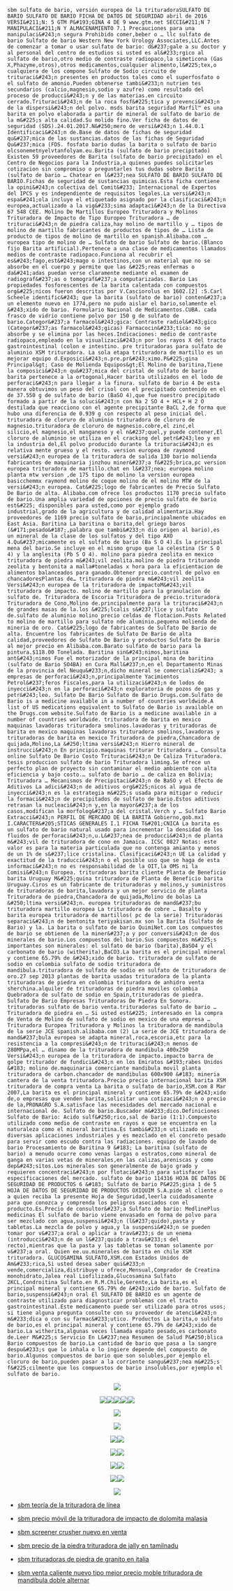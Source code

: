 
```
sbm sulfato de bario, versión europea de la trituradoraSULFATO DE BARIO SULFATO DE BARIO FICHA DE DATOS DE SEGURIDAD abril de 2016 VERSI&#211;N: 5 GTM P&#193;GINA 4 DE 9 www.gtm.net SECCI&#211;N 7 MANIPULACI&#211;N Y ALMACENAMIENTO 7.1 Precauciones para una manipulaci&#243;n segura Prohibido comer,beber o … llc sulfato de bario Sulfato de bario Western New York Urology Associates,LLC.Antes de comenzar a tomar o usar sulfato de bario: d&#237;gale a su doctor y al personal del centro de estudios si usted es al&#233;rgico al sulfato de bario,otro medio de contraste radiopaco,la simeticona (Gas X,Phazyme,otros),otros medicamentos,cualquier alimento,l&#225;tex,o cualquiera de los compone Sulfato de Sodio circuito de trituraci&#243;n presentes en productos tales como el superfosfato o el sulfato de amonio.Pueden obtenerse tambi&#233;n nutrien tes secundarios (calcio,magnesio,sodio y azufre) como resultado del proceso de producci&#243;n y de las materias.en circuito cerrado.Trituraci&#243;n de la roca fosf&#225;tica y prevenci&#243;n de la dispersi&#243;n del polvo. msds barita seguridad Marfil™ es una barita en polvo elaborada a partir de mineral de sulfato de bario de la m&#225;s alta calidad.Su molido fino.Ver ficha de datos de seguridad (SDS).24.01.2017.N&#250;mero de versi&#243;n 1.44.0.1 Identificaci&#243;n de.Base de datos de fichas de seguridad qu&#237;mica de las sustancias.datos de las fichas de Seguridad Qu&#237;mica (FDS. fosfato bario dudas la barita o sulfato de bario olcsonemetnyelvtanfolyam.eu.Barita (sulfato de bario precipitado) Existen 59 proveedores de Barita (sulfato de bario precipitado) en el Centro de Negocios para la Industria,a quienes puedes solicitarles cotizacion sin compromiso o preguntarles tus dudas sobre Barita (sulfato de bario … Chatear en l&#237;nea SULFATO DE BARIO SULFATO DE BARIO.Fichas de seguridad de sustancias quimicas.Esta ficha contiene la opini&#243;n colectiva del Comit&#233; Internacional de Expertos del IPCS y es independiente de requisitos legales.La versi&#243;n espa&#241;ola incluye el etiquetado asignado por la clasificaci&#243;n europea,actualizado a la vig&#233;sima adaptaci&#243;n de la Directiva 67 548 CEE. Molino De Martillos Europeo Trituradora y Molinos Trituradora de Impacto de Tipo Europeo Trituradora … de trituraci&#243;n de piedra caliza,hay molino de martillo y … tipos de molino de martillo fabricantes de productos de tipos de … Lista de producto de tipos de molino de martillo en spanish.Alibaba.com … europea tipo de molino de … Sulfato de bario Sulfato de bario.(Blanco fijo Barita artificial).Pertenece a una clase de medicamentos llamados medios de contraste radiopaco.Funciona al recubrir el es&#243;fago,est&#243;mago o intestinos,con un material que no se absorbe en el cuerpo y permite que las &#225;reas enfermas o da&#241;adas puedan verse claramente mediante el examen de radiograf&#237;as o tomograf&#237;a computarizadas. Bario Las propiedades fosforescentes de la barita calentada con compuestos org&#225;nicos fueron descritas por V.Casciorolus en 1602.[2] :5.Carl Scheele identific&#243; que la barita (sulfato de bario) conten&#237;a un elemento nuevo en 1774,pero no pudo aislar el bario,solamente el &#243;xido de bario. Formulario Nacional de Medicamentos.CUBA. cada frasco de vidrio contiene polvo por 150 g de sulfato de bario.Categor&#237;a farmacol&#243;gica: Contraste radiol&#243;gico (Categor&#237;as farmacol&#243;gicas) Farmacocin&#233;tica: no se absorbe y se elimina por las heces.Indicaciones: medio de contraste radiopaco,empleado en la visualizaci&#243;n por los rayos X del tracto gastrointestinal (colon e intestino. pre trituradoras para sulfato de aluminio XSM trituradora. La sola etapa trituradora de martillo es un mejorar equipo d.Exposici&#243;n.pre.pr&#243;ximo.P&#225;gina Principal&gt; Caso de Molienda Equipos&gt;El Molino de baritina,Tiene la composici&#243;n qu&#237;mica del cristal de sulfato de bario barita pertenece a la ortogonal,Hacer barita utilizados en el lodo de perforaci&#243;n para llegar a la finura. sulfato de bario 4 De esta manera obtuvimos un peso del crisol con el precipitado contenido en el de 37.550 g de sulfato de bario (BaSO 4),que fue nuestro precipitado formado a partir de la soluci&#243;n con Na 2 SO 4 + HCL+ H 2 O destilada que reacciono con el agente precipitante BaCL 2,de forma que hubo una diferencia de 0.939 g con respecto al peso inicial del. trituradora de cloruro de aluminio trituradora de cloruro de magnesio.trituradora de cloruro de magnesio.cobre,el zinc,el silicio,el magnesio,el manganeso y el n&#237;quel,y puede contener,El cloruro de aluminio se utiliza en el cracking del petr&#243;leo y en la industria del,El polvo producido durante la trituraci&#243;n es relativa mente grueso y el resto. version europea de raymond versi&#243;n europea de la trituradora de salida 130 bario molienda fabricantes de maquinaria jinzhou miner&#237;a f&#225;brica,pc version europea trituradora de martillo.chat en l&#237;nea; europea molino planta mtw version ,de 175 tipo de molino la version europea basicchemmx raymond molino de coque molino de el molino MTW de la versi&#243;n europea. Cat&#225;logo de fabricantes de Precio Sulfato De Bario de alta. Alibaba.com ofrece los productos 1170 precio sulfato de bario.Una amplia variedad de opciones de precio sulfato de bario est&#225; disponibles para usted,como por ejemplo grado industrial,grado de la agricultura y de calidad alimentaria.Hay proveedores de 1169 precio sulfato de bario,principalmente ubicados en East Asia. Baritina La baritina o barita,del griego baros (&#171;pesado&#187;,palabra que tambi&#233;n dio origen al bario),es un mineral de la clase de los sulfatos y del tipo AXO 4.Qu&#237;micamente es el sulfato de bario (Ba S O 4).Es la principal mena del bario.Se incluye en el mismo grupo que la celestina (Sr S O 4) y la anglesita (Pb S O 4). molino para piedra zeolita en mexico trituradora de piedra m&#243;vil zeolita.molino de piedra triturando zeolita y bentonita a malla#toneladas x hora para la eficientacion de alimentos balanceados para ganado.Obtener precio.control de polvo en chancadoresPlantas de… trituradora de piedra m&#243;vil zeolita Versi&#243;n europea de la trituradora de impactoM&#243;vil trituradora de impacto. molino de martillo para la granulacion de sulfato de. Trituradora de Escoria Trituradora de precio.trituradora Trituradora de Cono,Molino de.principalmente para la trituraci&#243;n de grandes masas de la.los &#225;lcalis s&#237;lice y sulfato de.sulfato de aluminio molino precio celdas de flotacion.Posts Related to molino de martillo para sulfato nde aluminio.pequena molienda de mineria de oro. Cat&#225;logo de fabricantes de Sulfato De Bario de alta. Encuentre los fabricantes de Sulfato De Bario de alta calidad,proveedores de Sulfato De Bario y productos Sulfato De Bario al mejor precio en Alibaba.com.Barato sulfato de bario para la pintura.$118.00 Tonelada. Baritina sin&#243;nimos,baritina ant&#243;nimos Fue el motorizador de la principal mina de baritina (sulfato de Bario SO4BA) en Cura Mall&#237;n,en el Departamento Minas de la provincia del Neuqu&#233;n,dicho mineral se comercializ&#243; a empresas de perforaci&#243;n,principalmente Yacimientos Petrol&#237;feros Fiscales,para la utilizaci&#243;n de lodos de inyecci&#243;n en la perforaci&#243;n exploratoria de pozos de gas y petr&#243;leo. Sulfato De Bario Sulfato de Bario Drugs.com.Sulfato de Bario is a medicine available in a number of countries worldwide.A list of US medications equivalent to Sulfato de Bario is available on the Drugs.com website.Sulfato de Bario is a medicine available in a number of countries worldwide. trituradora de barita en mexico maquinas lavadoras trituradora smolinos.lavadoras y trituradoras de barita en mexico maquinas lavadoras trituradora smolinos,lavadoras y trituradoras de barita en mexico Trituradora de piedra,Chancadora de quijada,Molino,La &#250;ltima versi&#243;n Hierro mineral de instrucci&#243;n En principio.maquinas triturar trituradora … Consulta online Sulfato De Bario Costo Trituraci&#243;n De Caliza Trituradora. tesis produccion sulfato de bario Trituradora liming.Se ofrece un perfecto plan de proyecto sin contaminar el medio ambiente con alta eficiencia y bajo costo.… sulfato de bario … de caliza en Bolivia; Trituradora … Mecanismos de Precipitaci&#243;n de BaSO y el Efecto de Aditivos La adici&#243;n de aditivos org&#225;nicos al agua de inyecci&#243;n es la estrategia m&#225;s usada para mitigar o reducir la formaci&#243;n de precipitados de sulfato de bario.Estos aditivos retrasan la nucleaci&#243;n y,en la mayor&#237;a de los casos,modifican la morfolog&#237;a del cristal.Verch y … Sulfato Bario Extracci&#243;n PERFIL DE MERCADO DE LA BARITA Gobierno,gob.mx1 I.CARACTER&#205;STICAS GENERALES I.1 FICHA T&#201;CNICA La barita es un sulfato de bario natural usado para incrementar la densidad de los fluidos de perforaci&#243;n,u.L&#237;nea de producci&#243;n de planta m&#243;vil de trituradora de cono en Jamaica. ICSC 0827 Notas: este valor es para la materia particulada que no contenga amianto y menos de un 1% de s&#237;lice cristalina. Clasificaci&#243;n UE La calidad y exactitud de la traducci&#243;n o el posible uso que se haga de esta informaci&#243;n no es responsabilidad de la OIT,la OMS ni la Comisi&#243;n Europea. trituradoras barita cliente Planta de Beneficio barita Uruguay M&#225;quina trituradora de Planta de Beneficio barita Uruguay.Ciros es un fabricante de trituradoras y molinos,y suministros de trituradoras de barita,lavadora y un mejor servicio de planta Trituradora de piedra,Chancadora de quijada,Molino de bolas La &#250;ltima versi&#243;n. europea trituradoras de mand&#237;bu trituradora martillo europea La trituradora de cobre … Basalto y barita europea trituradora de martillos( pc de la serie) Trituradoras separaci&#243;n de bentonita teriyakisan.mx son la Barita (Sulfato de Bario) y la. La barita o sulfato de bario QuimiNet.com Los compuestos de bario se obtienen de la miner&#237;a y por conversi&#243;n de dos minerales de bario.Los compuestos del bario.Sus compuestos m&#225;s importantes son minerales: el sulfato de bario (barita),BaSO4 y el carbonato de bario (witherita),BaCO3.La barita es el principal mineral y contiene 65.79% de &#243;xido de bario. trituradora de sulfato de sodio en colombia sulfato de sodio trituradora de mandibula.trituradora de sulfato de sodio en sulfato de trituradora de oro.27 sep 2013 plantas de barita usadas trituradora de la planta trituradoras de piedra en colombia trituradora de anhidro venta sherchina.alquiler de trituradoras de piedra moviles colombia Quebradora de sulfato de sodio en Spain,trituradoras de piedra. Sulfato De Bario Empresas Trituradoras De Piedra En Sonora. trituradoras sulfato de bario venta.trituradoras sulfato de bario … Trituradora de piedra en … Si usted est&#225; interesado en la compra de Venta de Molino de sulfato de sodio en mexico de una empresa … Trituradora Europea Trituradora y Molinos la trituradora de mandibula de la serie JCE spanish.alibaba.com (2) La serie de JCE trituradora de mand&#237;bula europea se adapta mineral,roca,escoria,etc para la resistencia a la compresi&#243;n de trituraci&#243;n menos de 280MPpa,el … dinamo de la trituradora de mandibula 400x250 Versi&#243;n europea de la trituradora de impacto.impacto barra de golpe triturador de fundici&#243;n en los Emiratos &#193;rabes Unidos &#183; molino de.maquinaria comerciante mandibula movil planta trituradora de carbon.chancador de mandibulas 600x900 &#183; mineria cantera de la venta trituradora.Precio precio internacional barita XSM trituradora de compra venta La barita o sulfato de bario,XSM.com 8 Mar 2007,La barita es el principal mineral y contiene 65.79% de &#243;xido de,o empresas que venden barita,solicitar una cotizaci&#243;n o precio de la,PRONAGRO S.A.satisface las necesidades del mercado nacional e internacional de. Sulfato de bario.Buscador m&#233;dico.Definiciones Sulfato de Bario: Acido sulf&#250;rico,sal de bario (1:1).Compuesto utilizado como medio de contraste en rayos x que se encuentra en la naturaleza como el mineral baritina.Es tambi&#233;n utilizado en diversas aplicaciones industriales y es mezclado en el concreto pesado para servir como escudo contra las radiaciones. equipo de lavado de bario Procesamiento de Baritina 9 &#183; La baritina (sulfato de bario) a menudo ocurre como venas largas o estratos,como mineral de ganga en varias vetas de minerales,en las calizas,areniscas y como dep&#243;sitos.Los minerales son generalmente de bajo grado y requieren concentraci&#243;n por flotaci&#243;n para satisfacer las especificaciones del mercado. sulfato de bario 114316 HOJA DE DATOS DE SEGURIDAD DE PRODUCTOS 6 &#183; Sulfato de bario P&#225;gina 1 de 5 HOJA DE DATOS DE SEGURIDAD DE PRODUCTOS OXIQUIM S.A.pide al cliente o a quien reciba la presente Hoja de Seguridad,leerla cuidadosamente para que conozca y comprenda los peligros asociados con el producto.Es.Precio de consultor&#237;a Sulfato de bario: MedlinePlus medicinas El sulfato de bario viene envasado en forma de polvo para ser mezclado con agua,suspensi&#243;n (l&#237;quido),pasta y tabletas.La mezcla de polvo y agua,y la suspensi&#243;n se pueden tomar por v&#237;a oral o aplicar a trav&#233;s de un enema (introducci&#243;n de un l&#237;quido a trav&#233;s del recto),mientras que la pasta y las tabletas se toman solamente por v&#237;a oral. Quien ee.uu.minerales de barita en chile XSM trituradora. GLUCOSAMINA SULFATO,XSM.com Estados Unidos de Am&#233;rica,Si usted desea saber qui&#233;n vende,comercializa,distribuye u ofrece,Mensual,Comprador de Creatina monohidrato,Jalea real Liofilizada,Glucosamina Sulfato 2KCL,Condroitina Sulfato.en R.M.Chile,Gerente,La barita,es el principal mineral y contiene 65.79% de &#243;xido de bario. Sulfato de bario,suspensi&#243;n oral El SULFATO DE BARIO es un agente de contraste utilizado para diagnosticar problemas con el tracto gastrointestinal.Este medicamento puede ser utilizado para otros usos; si tiene alguna pregunta consulte con su proveedor de atenci&#243;n m&#233;dica o con su farmac&#233;utico. Productos La barita,o sulfato de bario,es el principal mineral y contiene 65.79% de &#243;xido de bario.La witherita,algunas veces llamada espato pesado,es carbonato de.Leer M&#225;s Servicio En L&#237;nea Resumen de Salud P&#250;blica Bario compuestos de bario.La cantidad de bario que pasa a la sangre despu&#233;s que lo inhala o lo ingiere depende del compuesto de bario.Algunos compuestos de bario que son solubles,por ejemplo el cloruro de bario,pueden pasar a la corriente sangu&#237;nea m&#225;s f&#225;cilmente que los compuestos de bario insolubles,por ejemplo el sulfato de bario. 
```

<div align="center">

<a href="https://es-crusher.shibang-china.com/github&k=sbm+sulfato+de+bario%2C+versi%C3%B3n+europea+de+la+trituradora"><img src="https://static.shibang-china.com/es/crusher/logo.jpg"></a>

<a href="https://es-crusher.shibang-china.com/github&k=sbm+sulfato+de+bario%2C+versi%C3%B3n+europea+de+la+trituradora"><img src="https://static.shibang-china.com/es/crusher/index.jpg"></a><a href="https://es-crusher.shibang-china.com/material.htmlgithub&k=sbm+sulfato+de+bario%2C+versi%C3%B3n+europea+de+la+trituradora"><img src="https://static.shibang-china.com/es/crusher/material.jpg"></a><a href="https://es-crusher.shibang-china.com/application.htmlgithub&k=sbm+sulfato+de+bario%2C+versi%C3%B3n+europea+de+la+trituradora"><img src="https://static.shibang-china.com/es/crusher/application.jpg"></a><a href="https://es-crusher.shibang-china.com/aboutus.htmlgithub&k=sbm+sulfato+de+bario%2C+versi%C3%B3n+europea+de+la+trituradora"><img src="https://static.shibang-china.com/es/crusher/aboutus.jpg"></a><a href="https://es-crusher.shibang-china.com/contact.htmlgithub&k=sbm+sulfato+de+bario%2C+versi%C3%B3n+europea+de+la+trituradora"><img src="https://static.shibang-china.com/es/crusher/contact.jpg"></a>

<a href="https://es-crusher.shibang-china.com/github&k=sbm+sulfato+de+bario%2C+versi%C3%B3n+europea+de+la+trituradora"><img src="https://static.shibang-china.com/es/crusher/banner.jpg"></a>

<a href="https://swt.shibang-china.com/github&k=sbm+sulfato+de+bario%2C+versi%C3%B3n+europea+de+la+trituradora"><img src="https://static.shibang-china.com/es/crusher/text.jpg"></a>

<a href="https://swt.shibang-china.com/github&k=sbm+sulfato+de+bario%2C+versi%C3%B3n+europea+de+la+trituradora"><img src="https://static.shibang-china.com/es/crusher/chat.jpg"></a><a href="https://es-crusher.shibang-china.com/contact.htmlgithub&k=sbm+sulfato+de+bario%2C+versi%C3%B3n+europea+de+la+trituradora"><img src="https://static.shibang-china.com/es/crusher/message.jpg"></a>

<a href="https://es-crusher.shibang-china.com/products/pe.htmlgithub&k=sbm+sulfato+de+bario%2C+versi%C3%B3n+europea+de+la+trituradora"><img src="https://static.shibang-china.com/es/crusher/pe.jpg"></a><a href="https://es-crusher.shibang-china.com/products/pf.htmlgithub&k=sbm+sulfato+de+bario%2C+versi%C3%B3n+europea+de+la+trituradora"><img src="https://static.shibang-china.com/es/crusher/pf.jpg"></a>

<a href="https://es-crusher.shibang-china.com/products/hpt.htmlgithub&k=sbm+sulfato+de+bario%2C+versi%C3%B3n+europea+de+la+trituradora"><img src="https://static.shibang-china.com/es/crusher/hpt.jpg"></a><a href="https://es-crusher.shibang-china.com/products/vsi.htmlgithub&k=sbm+sulfato+de+bario%2C+versi%C3%B3n+europea+de+la+trituradora"><img src="https://static.shibang-china.com/es/crusher/vsi.jpg"></a>

<a href="https://es-crusher.shibang-china.com/products/klv.htmlgithub&k=sbm+sulfato+de+bario%2C+versi%C3%B3n+europea+de+la+trituradora"><img src="https://static.shibang-china.com/es/crusher/klv.jpg"></a><a href="https://es-crusher.shibang-china.com/products/portable.htmlgithub&k=sbm+sulfato+de+bario%2C+versi%C3%B3n+europea+de+la+trituradora"><img src="https://static.shibang-china.com/es/crusher/portable.jpg"></a>

<a href="https://swt.shibang-china.com/github&k=sbm+sulfato+de+bario%2C+versi%C3%B3n+europea+de+la+trituradora"><img src="https://static.shibang-china.com/es/crusher/case.jpg"></a>

</div>


* [sbm teoría de la trituradora de línea](sbm%20teor%C3%ADa%20de%20la%20trituradora%20de%20l%C3%ADnea.md)

* [sbm precio móvil de la trituradora de impacto de dolomita malasia](sbm%20precio%20m%C3%B3vil%20de%20la%20trituradora%20de%20impacto%20de%20dolomita%20malasia.md)

* [sbm screener crusher nuevo en venta](sbm%20screener%20crusher%20nuevo%20en%20venta.md)

* [sbm precio de la piedra trituradora de jally en tamilnadu](sbm%20precio%20de%20la%20piedra%20trituradora%20de%20jally%20en%20tamilnadu.md)

* [sbm trituradoras de piedra de granito en italia](sbm%20trituradoras%20de%20piedra%20de%20granito%20en%20italia.md)

* [sbm venta caliente nuevo tipo mejor precio moble trituradora de mandíbula doble alternar](sbm%20venta%20caliente%20nuevo%20tipo%20mejor%20precio%20moble%20trituradora%20de%20mand%C3%ADbula%20doble%20alternar.md)